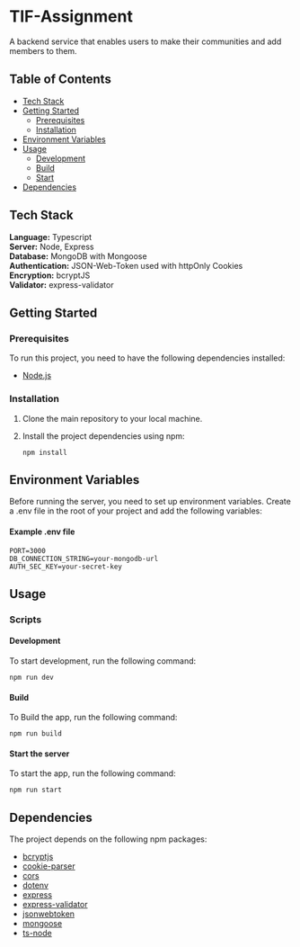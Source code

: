 
# TIF-Assignment

A backend service that enables users to make their communities and add members to them.
## Table of Contents

- [Tech Stack](#tech-stack)
- [Getting Started](#getting-started)
  - [Prerequisites](#prerequisites)
  - [Installation](#installation)
- [Environment Variables](#environment-variables)
- [Usage](#usage)
  - [Development](#development)
  - [Build](#build)
  - [Start](#start-the-server)
- [Dependencies](#dependencies)

## Tech Stack
**Language:** Typescript  
**Server:** Node, Express  
**Database:** MongoDB with Mongoose  
**Authentication:** JSON-Web-Token used with httpOnly Cookies  
**Encryption:** bcryptJS  
**Validator:** express-validator 

## Getting Started

### Prerequisites

To run this project, you need to have the following dependencies installed:

- [Node.js](https://nodejs.org/)

### Installation

1. Clone the main repository to your local machine.

2. Install the project dependencies using npm:

       npm install
    

## Environment Variables
Before running the server, you need to set up environment variables. Create a .env file in the root of your project and add the following variables:

#### Example .env file
    PORT=3000
    DB_CONNECTION_STRING=your-mongodb-url
    AUTH_SEC_KEY=your-secret-key

## Usage

### Scripts
#### Development

To start development, run the following command:

    npm run dev

#### Build
To Build the app, run the following command:

    npm run build

#### Start the server
To start the app, run the following command:

    npm run start




## Dependencies

The project depends on the following npm packages:

- [bcryptjs](https://www.npmjs.com/package/bcryptjs)
- [cookie-parser](https://www.npmjs.com/package/cookie-parser)
- [cors](https://www.npmjs.com/package/cors)
- [dotenv](https://www.npmjs.com/package/dotenv)
- [express](https://www.npmjs.com/package/express)
- [express-validator](https://www.npmjs.com/package/express-validator)
- [jsonwebtoken](https://www.npmjs.com/package/jsonwebtoken)
- [mongoose](https://www.npmjs.com/package/mongoose)
- [ts-node](https://www.npmjs.com/package/ts-node)
